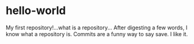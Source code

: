 # hello-world
My first repository!...what is a repository...
After digesting a few words, I know what a repository is. Commits are a funny way to say save. I like it.
